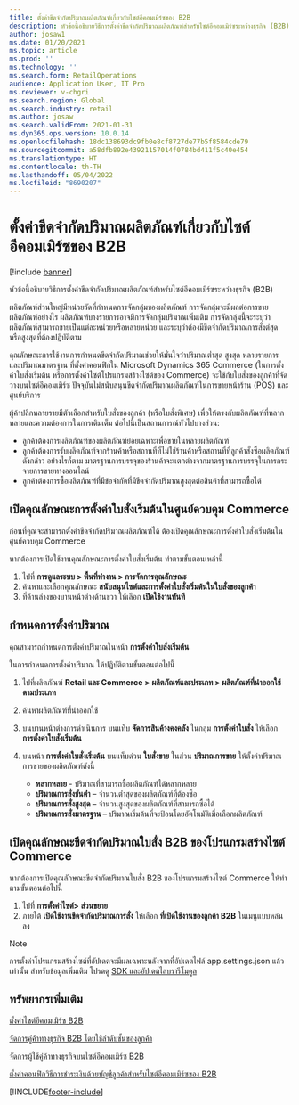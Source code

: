 ```yaml
---
title: ตั้งค่าขีดจํากัดปริมาณผลิตภัณฑ์เกี่ยวกับไซต์อีคอมเมิร์ซของ B2B
description: หัวข้อนี้อธิบายวิธีการตั้งค่าขีดจํากัดปริมาณผลิตภัณฑ์สำหรับไซต์อีคอมเมิร์ซระหว่างธุรกิจ (B2B)
author: josaw1
ms.date: 01/20/2021
ms.topic: article
ms.prod: ''
ms.technology: ''
ms.search.form: RetailOperations
audience: Application User, IT Pro
ms.reviewer: v-chgri
ms.search.region: Global
ms.search.industry: retail
ms.author: josaw
ms.search.validFrom: 2021-01-31
ms.dyn365.ops.version: 10.0.14
ms.openlocfilehash: 18dc138693dc9fb0e8cf8727de77b5f8584cde79
ms.sourcegitcommit: a58dfb892e43921157014f0784bd411f5c40e454
ms.translationtype: HT
ms.contentlocale: th-TH
ms.lasthandoff: 05/04/2022
ms.locfileid: "8690207"
---
```

# <a name="set-product-quantity-limits-for-b2b-e-commerce-sites"></a>ตั้งค่าขีดจํากัดปริมาณผลิตภัณฑ์เกี่ยวกับไซต์อีคอมเมิร์ซของ B2B

[!include [banner](../../includes/banner.md)]

หัวข้อนี้อธิบายวิธีการตั้งค่าขีดจํากัดปริมาณผลิตภัณฑ์สำหรับไซต์อีคอมเมิร์ซระหว่างธุรกิจ (B2B)

ผลิตภัณฑ์ส่วนใหญ่มีหน่วยวัดที่กําหนดการจัดกลุ่มของผลิตภัณฑ์ การจัดกลุ่มจะมีผลต่อการขายผลิตภัณฑ์อย่างไร ผลิตภัณฑ์บางรายการอาจมีการจัดกลุ่มปริมาณเพิ่มเติม การจัดกลุ่มนี้จะระบุว่าผลิตภัณฑ์สามารถขายเป็นแต่ละหน่วยหรือหลายหน่วย และระบุว่าต้องมีขีดจํากัดปริมาณการสั่งต่สุดหรือสูงสุดที่ต้องปฏิบัติตาม

คุณลักษณะการใช้งานการกําหนดขีดจํากัดปริมาณช่วยให้มั่นใจว่าปริมาณต่ำสุด สูงสุด หลายรายการ และปริมาณมาตรฐาน ที่ตั้งค่าคอนฟิกใน Microsoft Dynamics 365 Commerce (ในการตั้งค่าใบสั่งเริ่มต้น หรือการตั้งค่าไซต์โปรแกรมสร้างไซต์ของ Commerce) จะใช้กับใบสั่งของลูกค้าที่จัดวางบนไซต์อีคอมเมิร์ซ ปัจจุบันไม่สนับสนุนขีดจํากัดปริมาณผลิตภัณฑ์ในการขายหน้าร้าน (POS) และศูนย์บริการ

ผู้ค้าปลีกหลายรายมีตัวเลือกสำหรับใบสั่งของลูกค้า (หรือใบสั่งพิเศษ) เพื่อให้ตรงกับผลิตภัณฑ์ที่หลากหลายและความต้องการในการเติมเต็ม ต่อไปนี้เป็นสถานการณ์ทั่วไปบางส่วน:

- ลูกค้าต้องการผลิตภัณฑ์ของผลิตภัณฑ์ย่อยเฉพาะเพื่อขายในหลายผลิตภัณฑ์
- ลูกค้าต้องการรับผลิตภัณฑ์จากร้านค้าหรือสถานที่ที่ไม่ใช่ร้านค้าหรือสถานที่ที่ลูกค้าสั่งซื้อผลิตภัณฑ์ดังกล่าว อย่างไรก็ตาม มาตรฐานการบรรจุของร้านค้าจะแตกต่างจากมาตรฐานการบรรจุในการกระจายการขายทางออนไลน์
- ลูกค้าต้องการซื้อผลิตภัณฑ์ที่มีข้อจํากัดที่มีขีดจํากัดปริมาณสูงสุดต่อสินค้าที่สามารถซื้อได้

## <a name="turn-on-the-default-order-settings-feature-in-commerce-headquarters"></a>เปิดคุณลักษณะการตั้งค่าใบสั่งเริ่มต้นในศูนย์ควบคุม Commerce

ก่อนที่คุณจะสามารถตั้งค่าขีดจํากัดปริมาณผลิตภัณฑ์ได้ ต้องเปิดคุณลักษณะการตั้งค่าใบสั่งเริ่มต้นในศูนย์ควบคุม Commerce

หากต้องการเปิดใช้งานคุณลักษณะการตั้งค่าใบสั่งเริ่มต้น ทำตามขั้นตอนเหล่านี้

1. ไปที่ **การดูแลระบบ \> พื้นที่ทำงาน \> การจัดการคุณลักษณะ**
1. ค้นหาและเลือกคุณลักษณะ **สนับสนุนไซต์และการตั้งค่าใบสั่งเริ่มต้นในใบสั่งของลูกค้า**
1. ที่ด้านล่างของบานหน้าต่างด้านขวา ให้เลือก **เปิดใช้งานทันที** 

## <a name="define-quantity-settings"></a>กําหนดการตั้งค่าปริมาณ 

คุณสามารถกำหนดการตั้งค่าปริมาณในหน้า **การตั้งค่าใบสั่งเริ่มต้น**

ในการกําหนดการตั้งค่าปริมาณ ให้ปฏิบัติตามขั้นตอนต่อไปนี้ 

1. ไปที่ผลิตภัณฑ์ **Retail และ Commerce \> ผลิตภัณฑ์และประเภท \> ผลิตภัณฑ์ที่นำออกใช้ตามประเภท**
1. ค้นหาผลิตภัณฑ์ที่นำออกใช้
1. บนบานหน้าต่างการดำเนินการ บนแท็บ **จัดการสินค้างคงคลัง** ในกลุ่ม **การตั้งค่าใบสั่ง** ให้เลือก **การตั้งค่าใบสั่งเริ่มต้น** 
1. บนหน้า **การตั้งค่าใบสั่งเริ่มต้น** บนแท็บด่วน **ใบสั่งขาย** ในส่วน **ปริมาณการขาย** ให้ตั้งค่าปริมาณการขายของผลิตภัณฑ์ดังนี้

    - **หลากหลาย** - ปริมาณที่สามารถซื้อผลิตภัณฑ์ได้หลากหลาย
    - **ปริมาณการสั่งขั้นต่ำ** – จํานวนต่ำสุดของผลิตภัณฑ์ที่ต้องซื้อ
    - **ปริมาณการสั่งสูงสุด** – จํานวนสูงสุดของผลิตภัณฑ์ที่สามารถซื้อได้
    - **ปริมาณการสั่งมาตรฐาน** – ปริมาณเริ่มต้นที่จะป้อนโดยอัตโนมัติเมื่อเลือกผลิตภัณฑ์

## <a name="turn-on-the-b2b-order-quantity-limits-feature-in-commerce-site-builder"></a>เปิดคุณลักษณะขีดจํากัดปริมาณใบสั่ง B2B ของโปรแกรมสร้างไซต์ Commerce

หากต้องการเปิดคุณลักษณะขีดจํากัดปริมาณใบสั่ง B2B ของโปรแกรมสร้างไซต์ Commerce ให้ทำตามขั้นตอนต่อไปนี้

1. ไปที่ **การตั้งค่าไซต์\> ส่วนขยาย**
1. ภายใต้ **เปิดใช้งานขีดจํากัดปริมาณการสั่ง** ให้เลือก **ที่เปิดใช้งานของลูกค้า B2B** ในเมนูแบบหล่นลง 

> [!NOTE] 
> การตั้งค่าโปรแกรมสร้างไซต์ที่อัปเดตจะมีผลเฉพาะหลังจากที่อัปเดตไฟล์ app.settings.json แล้วเท่านั้น สำหรับข้อมูลเพิ่มเติม โปรดดู [SDK และอัปเดตไลบรารีโมดูล](../e-commerce-extensibility/sdk-updates.md#update-the-appsettingsjson-file)

## <a name="additional-resources"></a>ทรัพยากรเพิ่มเติม

[ตั้งค่าไซต์อีคอมเมิร์ซ B2B](set-up-b2b-site.md)

[จัดการคู่ค้าทางธุรกิจ B2B โดยใช้ลำดับชั้นของลูกค้า](partners-customer-hierarchies.md)

[จัดการผู้ใช้คู่ค้าทางธุรกิจบนไซต์อีคอมเมิร์ซ B2B](manage-b2b-users.md)

[ตั้งค่าคอนฟิกวิธีการชำระเงินด้วยบัญชีลูกค้าสำหรับไซต์อีคอมเมิร์ซของ B2B](payment-method.md)


[!INCLUDE[footer-include](../../includes/footer-banner.md)]
